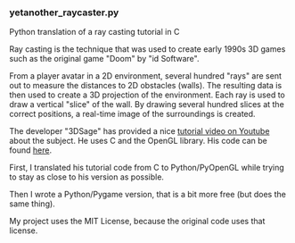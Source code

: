 ### yetanother_raycaster.py
Python translation of a ray casting tutorial in C

Ray casting is the technique that was used to create early 1990s 3D games such as the original game "Doom" by "id Software".

From a player avatar in a 2D environment, several hundred "rays" are sent out to measure the distances to 2D obstacles (walls).
The resulting data is then used to create a 3D projection of the environment. Each ray is used to draw a vertical "slice" of the wall. By drawing several hundred slices at the correct positions, a real-time image of the surroundings is created.

The developer "3DSage" has provided a nice [tutorial video on Youtube](https://www.youtube.com/watch?v=gYRrGTC7GtA) about the subject.
He uses C and the OpenGL library. His code can be found [here](https://github.com/3DSage/OpenGL-Raycaster_v1).

First, I translated his tutorial code from C to Python/PyOpenGL while trying to stay as close to his version as possible.

Then I wrote a Python/Pygame version, that is a bit more free (but does the same thing).

My project uses the MIT License, because the original code uses that license.
